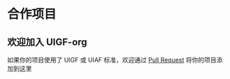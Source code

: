 # 合作项目
## 欢迎加入 UIGF-org

如果你的项目使用了 UIGF 或 UIAF 标准，欢迎通过 [Pull Request](https://github.com/UIGF-org/UIGF-org.github.io) 将你的项目添加到这里


<!-- @include: partnership-list.md -->